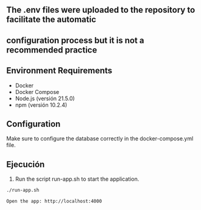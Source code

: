 ## The .env files were uploaded to the repository to facilitate the automatic 
## configuration process but it is not a recommended practice

## Environment Requirements

- Docker
- Docker Compose
- Node.js (versión 21.5.0)
- npm (versión 10.2.4)

## Configuration

Make sure to configure the database correctly in the docker-compose.yml file.

## Ejecución

1. Run the script run-app.sh to start the application.

```bash
./run-app.sh

Open the app: http://localhost:4000 
